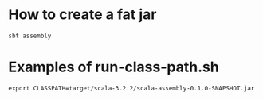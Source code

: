 # How to create a fat jar

    sbt assembly


# Examples of run-class-path.sh

```
export CLASSPATH=target/scala-3.2.2/scala-assembly-0.1.0-SNAPSHOT.jar
```
